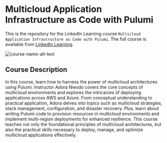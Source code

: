 # Multicloud Application Infrastructure as Code with Pulumi
This is the repository for the LinkedIn Learning course `Multicloud Application Infrastructure as Code with Pulumi`. The full course is available from [LinkedIn Learning][lil-course-url].

![course-name-alt-text][lil-thumbnail-url] 

## Course Description

In this course, learn how to harness the power of multicloud architectures using Pulumi. Instructor Adora Nwodo covers the core concepts of multicloud environments and explores the intricacies of deploying applications across AWS and Azure. From conceptual understanding to practical application, Adora delves into topics such as multicloud strategies, stack management, configuration, and disaster recovery. Plus, learn about writing Pulumi code to provision resources in multicloud environments and implement multi-region deployments for enhanced resilience. This course teaches not only the foundational principles of multicloud architectures, but also the practical skills necessary to deploy, manage, and optimize multicloud applications effectively.

[0]: # (Replace these placeholder URLs with actual course URLs)

[lil-course-url]: https://www.linkedin.com/learning/multicloud-application-infrastructure-as-code-with-pulumi/
[lil-thumbnail-url]: https://media.licdn.com/dms/image/v2/D560DAQHtJyL2NHtpcw/learning-public-crop_675_1200/learning-public-crop_675_1200/0/1727982402082?e=2147483647&v=beta&t=VfdVfwhr1qblsGuVB00loiHv_wErGtgkZGdZmz8T528

